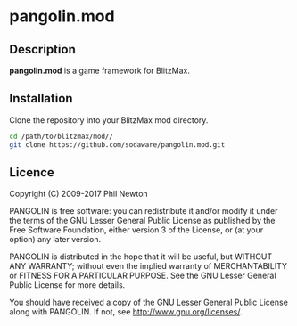 # pangolin.mod

## Description

**pangolin.mod** is a game framework for BlitzMax.


## Installation

Clone the repository into your BlitzMax mod directory. 

```bash
cd /path/to/blitzmax/mod//
git clone https://github.com/sodaware/pangolin.mod.git
```


## Licence

Copyright (C) 2009-2017 Phil Newton

PANGOLIN is free software: you can redistribute it and/or modify it under
the terms of the GNU Lesser General Public License as published by the Free
Software Foundation, either version 3 of the License, or (at your option) any
later version.

PANGOLIN is distributed in the hope that it will be useful, but WITHOUT ANY
WARRANTY; without even the implied warranty of MERCHANTABILITY or FITNESS FOR A
PARTICULAR PURPOSE. See the GNU Lesser General Public License for more details.

You should have received a copy of the GNU Lesser General Public License along
with PANGOLIN. If not, see http://www.gnu.org/licenses/.
